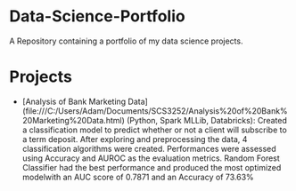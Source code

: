 # Data-Science-Portfolio
A Repository containing a portfolio of my data science projects. 

# Projects
- [Analysis of Bank Marketing Data] (file:///C:/Users/Adam/Documents/SCS3252/Analysis%20of%20Bank%20Marketing%20Data.html) (Python, Spark MLLib, Databricks): Created a classification model to predict whether or not a client will subscribe to a term deposit. After exploring and preprocessing the data, 4 classification algorithms were created. Performances were assessed using Accuracy and AUROC as the evaluation metrics. Random Forest Classifier had the best performance and produced the most optimized modelwith an AUC score of 0.7871 and an Accuracy of 73.63%
